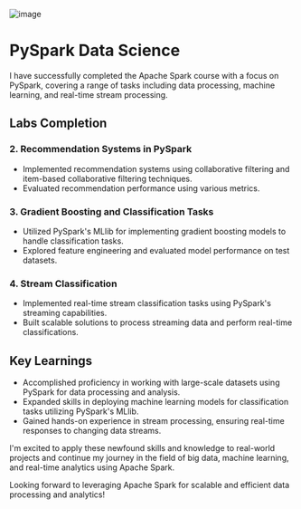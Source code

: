 ![image](https://github.com/endlessagony/newprolab_pyspark/assets/74978814/e44866ce-664e-4973-b26c-1da25775c221)

# PySpark Data Science
I have successfully completed the Apache Spark course with a focus on PySpark, covering a range of tasks including data processing, machine learning, and real-time stream processing.

## Labs Completion

### 2. Recommendation Systems in PySpark
- Implemented recommendation systems using collaborative filtering and item-based collaborative filtering techniques.
- Evaluated recommendation performance using various metrics.
  
### 3. Gradient Boosting and Classification Tasks
- Utilized PySpark's MLlib for implementing gradient boosting models to handle classification tasks.
- Explored feature engineering and evaluated model performance on test datasets.

### 4. Stream Classification
- Implemented real-time stream classification tasks using PySpark's streaming capabilities.
- Built scalable solutions to process streaming data and perform real-time classifications.

## Key Learnings
- Accomplished proficiency in working with large-scale datasets using PySpark for data processing and analysis.
- Expanded skills in deploying machine learning models for classification tasks utilizing PySpark's MLlib.
- Gained hands-on experience in stream processing, ensuring real-time responses to changing data streams.

I'm excited to apply these newfound skills and knowledge to real-world projects and continue my journey in the field of big data, machine learning, and real-time analytics using Apache Spark.

Looking forward to leveraging Apache Spark for scalable and efficient data processing and analytics!
